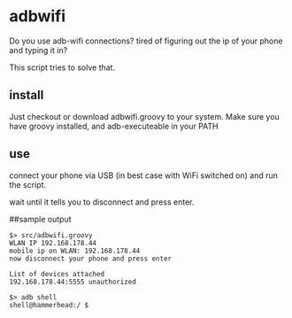 # adbwifi

Do you use adb-wifi connections? tired of figuring out the ip of your phone and typing it in? 
 
This script tries to solve that.

## install

Just checkout or download adbwifi.groovy to your system. 
Make sure you have groovy installed, and adb-executeable in your PATH

## use

connect your phone via USB (in best case with WiFi switched on) and run the script.

wait until it tells you to disconnect and press enter.

##sample output


    $> src/adbwifi.groovy
    WLAN IP 192.168.178.44
    mobile ip on WLAN: 192.168.178.44
    now disconnect your phone and press enter

    List of devices attached
    192.168.178.44:5555	unauthorized

    $> adb shell
    shell@hammerhead:/ $
